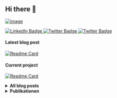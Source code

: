## Hi there :wave: 

[![image](https://user-images.githubusercontent.com/53796824/206881453-828ccd7b-1558-4d3d-8a75-0c2830e4de70.png)](https://bressler.xyz)



<div id="badges">
  <a href="https://www.linkedin.com/in/michaelbressler/">
    <img src="https://img.shields.io/badge/-white?style=for-the-badge&logo=linkedin&logoColor=lightgrey" alt="LinkedIn Badge"/>
  </a>
  <a href="https://twitter.com/mibressler">
    <img src="https://img.shields.io/badge/-white?style=for-the-badge&logo=twitter&logoColor=lightgrey" alt="Twitter Badge"/>
  </a>
  <a href="https://twitter.com/mibressler">
    <img src="https://img.shields.io/badge/-white?style=for-the-badge&logo=medium&logoColor=lightgrey" alt="Twitter Badge"/>
  </a>
</div>

####  Latest blog post
[![Readme Card](https://github-readme-stats.vercel.app/api/pin/?username=mibressler&repo=uegr)](https://addendum.blog)

####  Current project
[![Readme Card](https://github-readme-stats.vercel.app/api/pin/?username=mibressler&repo=uegr)](https://github.com/anuraghazra/github-readme-stats)

<details>
    <summary><b>All blog posts</b></summary><br/>

[![Readme Card](https://github-readme-stats.vercel.app/api/pin/?username=mibressler&repo=uegr)](https://github.com/anuraghazra/github-readme-stats)
[![Readme Card](https://github-readme-stats.vercel.app/api/pin/?username=mibressler&repo=uegr)](https://github.com/anuraghazra/github-readme-stats)
  
</details>

  
<details>
    <summary><b>Publikationen</b></summary><br/>

<!--START_SECTION:activity-->
1. 🗣 Commented on [#11](https://github.com/web3phl/bio/issues/11) in [web3phl/bio](https://github.com/web3phl/bio)
2. ❗️ Closed issue [#2](https://github.com/web3phl/bio/issues/2) in [web3phl/bio](https://github.com/web3phl/bio)
3. 🗣 Commented on [#2](https://github.com/web3phl/bio/issues/2) in [web3phl/bio](https://github.com/web3phl/bio)
4. 🎉 Merged PR [#16](https://github.com/web3phl/bio/pull/16) in [web3phl/bio](https://github.com/web3phl/bio)
5. 🗣 Commented on [#397](https://github.com/thirdweb-dev/docs/issues/397) in [thirdweb-dev/docs](https://github.com/thirdweb-dev/docs)
<!--END_SECTION:activity-->

</details>
